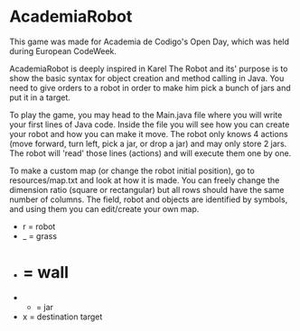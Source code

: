 # AcademiaRobot

This game was made for Academia de Codigo's Open Day, which was held during European CodeWeek.

AcademiaRobot is deeply inspired in Karel The Robot and its' purpose is to show the basic syntax for object creation and method calling in Java. You need to give orders to a robot in order to make him pick a bunch of jars and put it in a target.

To play the game, you may head to the Main.java file where you will write your first lines of Java code. Inside the file you will see how you can create your robot and how you can make it move. The robot only knows 4 actions (move forward, turn left, pick a jar, or drop a jar) and may only store 2 jars. The robot will 'read' those lines (actions) and will execute them one by one.

To make a custom map (or change the robot initial position), go to resources/map.txt and look at how it is made. You can freely change the dimension ratio (square or rectangular) but all rows should have the same number of columns. The field, robot and objects are identified by symbols, and using them you can edit/create your own map.

* r = robot
* _ = grass
* # = wall
* * = jar
* x = destination target
